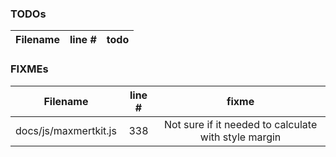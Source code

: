 ### TODOs
| Filename | line # | todo
|:--------:|:------:|:------:


### FIXMEs
| Filename | line # | fixme
|:--------:|:------:|:------:
| docs/js/maxmertkit.js | 338 | Not sure if it needed to calculate with style margin
